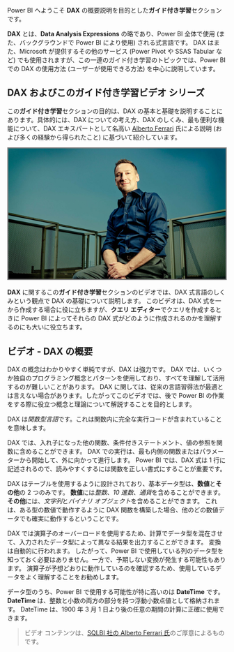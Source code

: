 Power BI へようこそ **DAX** の概要説明を目的とした**ガイド付き学習**セクションです。

**DAX** とは、**Data Analysis Expressions** の略であり、Power BI 全体で使用 (また、バックグラウンドで Power BI により使用) される式言語です。 DAX はまた、Microsoft が提供するその他のサービス (Power Pivot や SSAS Tabular など) でも使用されますが、この一連のガイド付き学習のトピックでは、Power BI での DAX の使用方法 (ユーザーが使用できる方法) を中心に説明しています。

## <a name="dax-and-this-guided-learning-video-series"></a>DAX およびこのガイド付き学習ビデオ シリーズ
この**ガイド付き学習**セクションの目的は、DAX の基本と基礎を説明することにあります。具体的には、DAX についての考え方、DAX のしくみ、最も便利な機能について、DAX エキスパートとして名高い [Alberto Ferrari](http://www.sqlbi.com/learning-dax/?utm_source=powerbi&utm_medium=marketing&utm_campaign=after-summit) 氏による説明 (および多くの経験から得られたこと) に基づいて紹介しています。

![Alberto Ferrari 氏のポートレート](media/7-1-intro-to-dax/intro_dax_6_alberto_ferrari.png)

**DAX** に関するこの**ガイド付き学習**セクションのビデオでは、DAX 式言語のしくみという観点で DAX の基礎について説明します。 このビデオは、DAX 式を一から作成する場合に役に立ちますが、**クエリ エディター**でクエリを作成するときに Power BI によってそれらの DAX 式がどのように作成されるのかを理解するのにも大いに役立ちます。

## <a name="in-this-video---introduction-to-dax"></a>ビデオ - DAX の概要
DAX の概念はわかりやすく単純ですが、DAX は強力です。 DAX では、いくつか独自のプログラミング概念とパターンを使用しており、すべてを理解して活用するのが難しいことがあります。 DAX に関しては、従来の言語習得法が最適とは言えない場合があります。したがってこのビデオでは、後で Power BI の作業をする際に役立つ概念と理論について解説することを目的とします。

DAX は*関数型言語*です。これは関数内に完全な実行コードが含まれていることを意味します。

DAX では、入れ子になった他の関数、条件付きステートメント、値の参照を関数に含めることができます。 DAX での実行は、最も内側の関数またはパラメーターから開始して、外に向かって進行します。 Power BI では、DAX 式は 1 行に記述されるので、読みやすくするには関数を正しい書式にすることが重要です。

DAX はテーブルを使用するように設計されており、基本データ型は、**数値**と**その他**の 2 つのみです。 **数値**には*整数*、*10 進数*、*通貨*を含めることができます。 **その他**には、*文字列*と*バイナリ オブジェクト*を含めることができます。 これは、ある型の数値で動作するように DAX 関数を構築した場合、他のどの数値データでも確実に動作するということです。

DAX では演算子のオーバーロードを使用するため、計算でデータ型を混在させて、入力されたデータ型によって異なる結果を出力することができます。 変換は自動的に行われます。 したがって、Power BI で使用している列のデータ型を知っておく必要はありません。一方で、予期しない変換が発生する可能性もあります。 演算子が予想どおりに動作しているのを確認するため、使用しているデータをよく理解することをお勧めします。

データ型のうち、Power BI で使用する可能性が特に高いのは **DateTime** です。 **DateTime** は、整数と小数の両方の部分を持つ浮動小数点値として格納されます。 DateTime は、1900 年 3 月 1 日より後の任意の期間の計算に正確に使用できます。

> ビデオ コンテンツは、[SQLBI 社の Alberto Ferrari 氏](http://www.sqlbi.com/learning-dax/?utm_source=powerbi&utm_medium=marketing&utm_campaign=after-summit)のご厚意によるものです。
> 
> 

